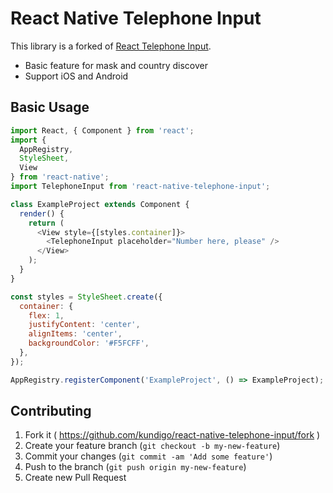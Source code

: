 # React Native Telephone Input

This library is a forked of [React Telephone Input](https://github.com/mukeshsoni/react-telephone-input).

- Basic feature for mask and country discover
- Support iOS and Android

## Basic Usage

```javascript
import React, { Component } from 'react';
import {
  AppRegistry,
  StyleSheet,
  View
} from 'react-native';
import TelephoneInput from 'react-native-telephone-input';

class ExampleProject extends Component {
  render() {
    return (
      <View style={[styles.container]}>
        <TelephoneInput placeholder="Number here, please" />
      </View>
    );
  }
}

const styles = StyleSheet.create({
  container: {
    flex: 1,
    justifyContent: 'center',
    alignItems: 'center',
    backgroundColor: '#F5FCFF',
  },
});

AppRegistry.registerComponent('ExampleProject', () => ExampleProject);
```

## Contributing

1. Fork it ( https://github.com/kundigo/react-native-telephone-input/fork )
2. Create your feature branch (`git checkout -b my-new-feature`)
3. Commit your changes (`git commit -am 'Add some feature'`)
4. Push to the branch (`git push origin my-new-feature`)
5. Create new Pull Request
